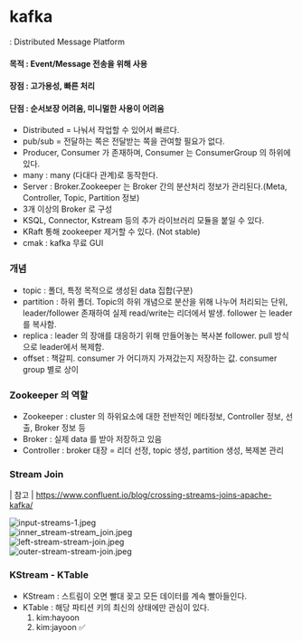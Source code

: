 # kafka
: Distributed Message Platform

#### 목적 : Event/Message 전송을 위해 사용
#### 장점 : 고가용성, 빠른 처리
#### 단점 : 순서보장 어려움, 미니멀한 사용이 어려움

- Distributed = 나눠서 작업할 수 있어서 빠르다.
- pub/sub = 전달하는 쪽은 전달받는 쪽을 관여할 필요가 없다.
- Producer, Consumer 가 존재하며, Consumer 는 ConsumerGroup 의 하위에 있다. 
- many : many (다대다 관계)로 동작한다.
- Server : Broker.Zookeeper 는 Broker 간의 분산처리 정보가 관리된다.(Meta, Controller, Topic, Partition 정보)
- 3개 이상의 Broker 로 구성
- KSQL, Connector, Kstream 등의 추가 라이브러리 모듈을 붙일 수 있다.
- KRaft 통해 zookeeper 제거할 수 있다. (Not stable)   
- cmak : kafka 무료 GUI

### 개념
- topic : 폴더, 특정 목적으로 생성된 data 집합(구분)
- partition : 하위 폴더. Topic의 하위 개념으로 분산을 위해 나누어 처리되는 단위, leader/follower 존재하여 실제 read/write는 리더에서 발생. follower 는 leader를 복사함.
- replica : leader 의 장애를 대응하기 위해 만들어놓는 복사본 follower. pull 방식으로 leader에서 복제함. 
- offset : 책갈피. consumer 가 어디까지 가져갔는지 저장하는 값. consumer group 별로 상이

    
### Zookeeper 의 역할
- Zookeeper : cluster 의 하위요소에 대한 전반적인 메타정보, Controller 정보, 선출, Broker 정보 등
- Broker : 실제 data 를 받아 저장하고 있음
- Controller : broker 대장 = 리더 선정, topic 생성, partition 생성, 복제본 관리 


### Stream Join 
| 참고 | https://www.confluent.io/blog/crossing-streams-joins-apache-kafka/   


![input-streams-1.jpeg](..%2F..%2F..%2FDesktop%2Finput-streams-1.jpeg)   
![inner_stream-stream_join.jpeg](..%2F..%2F..%2FDesktop%2Finner_stream-stream_join.jpeg)   
![left-stream-stream-join.jpeg](..%2F..%2F..%2FDesktop%2Fleft-stream-stream-join.jpeg)   
![outer-stream-stream-join.jpeg](..%2F..%2F..%2FDesktop%2Fouter-stream-stream-join.jpeg)


### KStream - KTable
- KStream  : 스트림이 오면 빨대 꽂고 모든 데이터를 계속 빨아들인다. 
- KTable : 해당 파티션 키의 최신의 상태에만 관심이 있다. 
  1. kim:hayoon
  2. kim:jayoon ✅ 